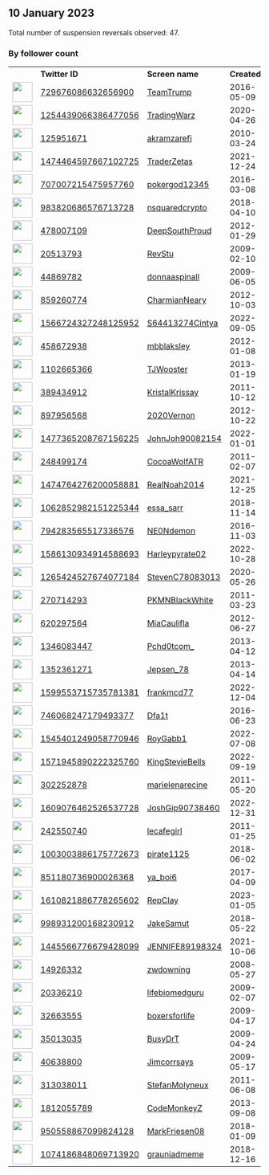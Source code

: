 
## 10 January 2023
Total number of suspension reversals observed: 47.

### By follower count
<table><tr><th></th><th align="left">Twitter ID</th><th align="left">Screen name</th>
<th align="left">Created</th><th align="left">Status</th><th align="left">Suspended</th><th align="left">Followers</th>
<tr><td><a href="https://pbs.twimg.com/profile_images/745768799849308160/KrZhjkpH_normal.jpg"><img src="https://pbs.twimg.com/profile_images/745768799849308160/KrZhjkpH_normal.jpg" width="40px" height="40px" align="center"/></a></td><td><a href="https://twitter.com/intent/user?user_id=729676086632656900">729676086632656900</a></td><td><a href="https://twitter.com/TeamTrump">TeamTrump</a></td><td>2016-05-09</td><td align="center">✔️</td><td></td><td>521187</td></tr>
<tr><td><a href="https://pbs.twimg.com/profile_images/1435029322943897603/I4M6SrV9_normal.jpg"><img src="https://pbs.twimg.com/profile_images/1435029322943897603/I4M6SrV9_normal.jpg" width="40px" height="40px" align="center"/></a></td><td><a href="https://twitter.com/intent/user?user_id=1254439066386477056">1254439066386477056</a></td><td><a href="https://twitter.com/TradingWarz">TradingWarz</a></td><td>2020-04-26</td><td align="center"></td><td>2022-12-15</td><td>103564</td></tr>
<tr><td><a href="https://pbs.twimg.com/profile_images/378800000229780697/071ebe3c9f95d9bbc805ece0e2fec723_normal.jpeg"><img src="https://pbs.twimg.com/profile_images/378800000229780697/071ebe3c9f95d9bbc805ece0e2fec723_normal.jpeg" width="40px" height="40px" align="center"/></a></td><td><a href="https://twitter.com/intent/user?user_id=125951671">125951671</a></td><td><a href="https://twitter.com/akramzarefi">akramzarefi</a></td><td>2010-03-24</td><td align="center"></td><td>2022-12-30</td><td>70262</td></tr>
<tr><td><a href="https://pbs.twimg.com/profile_images/1491656314224795653/X8y_IA15_normal.jpg"><img src="https://pbs.twimg.com/profile_images/1491656314224795653/X8y_IA15_normal.jpg" width="40px" height="40px" align="center"/></a></td><td><a href="https://twitter.com/intent/user?user_id=1474464597667102725">1474464597667102725</a></td><td><a href="https://twitter.com/TraderZetas">TraderZetas</a></td><td>2021-12-24</td><td align="center"></td><td>2022-02-18</td><td>24969</td></tr>
<tr><td><a href="https://pbs.twimg.com/profile_images/1099198742454886400/xRcw0Vgh_normal.jpg"><img src="https://pbs.twimg.com/profile_images/1099198742454886400/xRcw0Vgh_normal.jpg" width="40px" height="40px" align="center"/></a></td><td><a href="https://twitter.com/intent/user?user_id=707007215475957760">707007215475957760</a></td><td><a href="https://twitter.com/pokergod12345">pokergod12345</a></td><td>2016-03-08</td><td align="center"></td><td>2022-07-17</td><td>23015</td></tr>
<tr><td><a href="https://pbs.twimg.com/profile_images/1492546214432288773/IX1UREI-_normal.jpg"><img src="https://pbs.twimg.com/profile_images/1492546214432288773/IX1UREI-_normal.jpg" width="40px" height="40px" align="center"/></a></td><td><a href="https://twitter.com/intent/user?user_id=983820686576713728">983820686576713728</a></td><td><a href="https://twitter.com/nsquaredcrypto">nsquaredcrypto</a></td><td>2018-04-10</td><td align="center"></td><td>2022-02-27</td><td>17648</td></tr>
<tr><td><a href="https://pbs.twimg.com/profile_images/1261261120280629249/lgKfFbT9_normal.jpg"><img src="https://pbs.twimg.com/profile_images/1261261120280629249/lgKfFbT9_normal.jpg" width="40px" height="40px" align="center"/></a></td><td><a href="https://twitter.com/intent/user?user_id=478007109">478007109</a></td><td><a href="https://twitter.com/DeepSouthProud">DeepSouthProud</a></td><td>2012-01-29</td><td align="center"></td><td></td><td>10480</td></tr>
<tr><td><a href="https://pbs.twimg.com/profile_images/1256659721282600966/hfA4-14D_normal.jpg"><img src="https://pbs.twimg.com/profile_images/1256659721282600966/hfA4-14D_normal.jpg" width="40px" height="40px" align="center"/></a></td><td><a href="https://twitter.com/intent/user?user_id=20513793">20513793</a></td><td><a href="https://twitter.com/RevStu">RevStu</a></td><td>2009-02-10</td><td align="center"></td><td></td><td>9903</td></tr>
<tr><td><a href="https://pbs.twimg.com/profile_images/1608518619322884100/bS8ahPQB_normal.jpg"><img src="https://pbs.twimg.com/profile_images/1608518619322884100/bS8ahPQB_normal.jpg" width="40px" height="40px" align="center"/></a></td><td><a href="https://twitter.com/intent/user?user_id=44869782">44869782</a></td><td><a href="https://twitter.com/donnaaspinall">donnaaspinall</a></td><td>2009-06-05</td><td align="center"></td><td>2022-12-31</td><td>4972</td></tr>
<tr><td><a href="https://pbs.twimg.com/profile_images/1265084274279096320/rXlByjir_normal.jpg"><img src="https://pbs.twimg.com/profile_images/1265084274279096320/rXlByjir_normal.jpg" width="40px" height="40px" align="center"/></a></td><td><a href="https://twitter.com/intent/user?user_id=859260774">859260774</a></td><td><a href="https://twitter.com/CharmianNeary">CharmianNeary</a></td><td>2012-10-03</td><td align="center"></td><td></td><td>4019</td></tr>
<tr><td><a href="https://pbs.twimg.com/profile_images/1566756470737207299/1NAafRie_normal.jpg"><img src="https://pbs.twimg.com/profile_images/1566756470737207299/1NAafRie_normal.jpg" width="40px" height="40px" align="center"/></a></td><td><a href="https://twitter.com/intent/user?user_id=1566724327248125952">1566724327248125952</a></td><td><a href="https://twitter.com/S64413274Cintya">S64413274Cintya</a></td><td>2022-09-05</td><td align="center"></td><td>2023-01-08</td><td>2738</td></tr>
<tr><td><a href="https://pbs.twimg.com/profile_images/1187508783645364226/Sn5Ear1a_normal.jpg"><img src="https://pbs.twimg.com/profile_images/1187508783645364226/Sn5Ear1a_normal.jpg" width="40px" height="40px" align="center"/></a></td><td><a href="https://twitter.com/intent/user?user_id=458672938">458672938</a></td><td><a href="https://twitter.com/mbblaksley">mbblaksley</a></td><td>2012-01-08</td><td align="center"></td><td>2023-01-03</td><td>2499</td></tr>
<tr><td><a href="https://pbs.twimg.com/profile_images/968938381739687936/ftoJjXff_normal.jpg"><img src="https://pbs.twimg.com/profile_images/968938381739687936/ftoJjXff_normal.jpg" width="40px" height="40px" align="center"/></a></td><td><a href="https://twitter.com/intent/user?user_id=1102665366">1102665366</a></td><td><a href="https://twitter.com/TJWooster">TJWooster</a></td><td>2013-01-19</td><td align="center"></td><td>2022-07-16</td><td>1510</td></tr>
<tr><td><a href="https://pbs.twimg.com/profile_images/1602900177781751810/ip1fgj0G_normal.jpg"><img src="https://pbs.twimg.com/profile_images/1602900177781751810/ip1fgj0G_normal.jpg" width="40px" height="40px" align="center"/></a></td><td><a href="https://twitter.com/intent/user?user_id=389434912">389434912</a></td><td><a href="https://twitter.com/KristalKrissay">KristalKrissay</a></td><td>2011-10-12</td><td align="center"></td><td>2023-01-05</td><td>816</td></tr>
<tr><td><a href="https://pbs.twimg.com/profile_images/1270543127242309632/uoLmclTQ_normal.jpg"><img src="https://pbs.twimg.com/profile_images/1270543127242309632/uoLmclTQ_normal.jpg" width="40px" height="40px" align="center"/></a></td><td><a href="https://twitter.com/intent/user?user_id=897956568">897956568</a></td><td><a href="https://twitter.com/2020Vernon">2020Vernon</a></td><td>2012-10-22</td><td align="center"></td><td></td><td>781</td></tr>
<tr><td><a href="https://pbs.twimg.com/profile_images/1477365372689035264/phFr_HeR_normal.jpg"><img src="https://pbs.twimg.com/profile_images/1477365372689035264/phFr_HeR_normal.jpg" width="40px" height="40px" align="center"/></a></td><td><a href="https://twitter.com/intent/user?user_id=1477365208767156225">1477365208767156225</a></td><td><a href="https://twitter.com/JohnJoh90082154">JohnJoh90082154</a></td><td>2022-01-01</td><td align="center"></td><td>2022-12-16</td><td>551</td></tr>
<tr><td><a href="https://pbs.twimg.com/profile_images/1459256716508516360/XIRthu2L_normal.jpg"><img src="https://pbs.twimg.com/profile_images/1459256716508516360/XIRthu2L_normal.jpg" width="40px" height="40px" align="center"/></a></td><td><a href="https://twitter.com/intent/user?user_id=248499174">248499174</a></td><td><a href="https://twitter.com/CocoaWolfATR">CocoaWolfATR</a></td><td>2011-02-07</td><td align="center"></td><td>2022-12-06</td><td>546</td></tr>
<tr><td><a href="https://pbs.twimg.com/profile_images/1556151601341030401/5cky2NaU_normal.jpg"><img src="https://pbs.twimg.com/profile_images/1556151601341030401/5cky2NaU_normal.jpg" width="40px" height="40px" align="center"/></a></td><td><a href="https://twitter.com/intent/user?user_id=1474764276200058881">1474764276200058881</a></td><td><a href="https://twitter.com/RealNoah2014">RealNoah2014</a></td><td>2021-12-25</td><td align="center"></td><td>2022-10-20</td><td>450</td></tr>
<tr><td><a href="https://pbs.twimg.com/profile_images/1062853701105340416/cLKkrYng_normal.jpg"><img src="https://pbs.twimg.com/profile_images/1062853701105340416/cLKkrYng_normal.jpg" width="40px" height="40px" align="center"/></a></td><td><a href="https://twitter.com/intent/user?user_id=1062852982151225344">1062852982151225344</a></td><td><a href="https://twitter.com/essa_sarr">essa_sarr</a></td><td>2018-11-14</td><td align="center"></td><td>2022-12-13</td><td>381</td></tr>
<tr><td><a href="https://pbs.twimg.com/profile_images/1600535488493981696/JaGQarjh_normal.jpg"><img src="https://pbs.twimg.com/profile_images/1600535488493981696/JaGQarjh_normal.jpg" width="40px" height="40px" align="center"/></a></td><td><a href="https://twitter.com/intent/user?user_id=794283565517336576">794283565517336576</a></td><td><a href="https://twitter.com/NE0Ndemon">NE0Ndemon</a></td><td>2016-11-03</td><td align="center"></td><td>2022-12-30</td><td>350</td></tr>
<tr><td><a href="https://pbs.twimg.com/profile_images/1592744231797415938/ojqoFaUN_normal.jpg"><img src="https://pbs.twimg.com/profile_images/1592744231797415938/ojqoFaUN_normal.jpg" width="40px" height="40px" align="center"/></a></td><td><a href="https://twitter.com/intent/user?user_id=1586130934914588693">1586130934914588693</a></td><td><a href="https://twitter.com/Harleypyrate02">Harleypyrate02</a></td><td>2022-10-28</td><td align="center"></td><td>2022-12-16</td><td>289</td></tr>
<tr><td><a href="https://pbs.twimg.com/profile_images/1600228587319095297/X9gyo2aM_normal.jpg"><img src="https://pbs.twimg.com/profile_images/1600228587319095297/X9gyo2aM_normal.jpg" width="40px" height="40px" align="center"/></a></td><td><a href="https://twitter.com/intent/user?user_id=1265424527674077184">1265424527674077184</a></td><td><a href="https://twitter.com/StevenC78083013">StevenC78083013</a></td><td>2020-05-26</td><td align="center"></td><td>2023-01-03</td><td>275</td></tr>
<tr><td><a href="https://pbs.twimg.com/profile_images/1259211722264584196/TlymkMfi_normal.jpg"><img src="https://pbs.twimg.com/profile_images/1259211722264584196/TlymkMfi_normal.jpg" width="40px" height="40px" align="center"/></a></td><td><a href="https://twitter.com/intent/user?user_id=270714293">270714293</a></td><td><a href="https://twitter.com/PKMNBlackWhite">PKMNBlackWhite</a></td><td>2011-03-23</td><td align="center"></td><td></td><td>179</td></tr>
<tr><td><a href="https://pbs.twimg.com/profile_images/1506729562553659394/eTUxX9Ad_normal.jpg"><img src="https://pbs.twimg.com/profile_images/1506729562553659394/eTUxX9Ad_normal.jpg" width="40px" height="40px" align="center"/></a></td><td><a href="https://twitter.com/intent/user?user_id=620297564">620297564</a></td><td><a href="https://twitter.com/MiaCaulifla">MiaCaulifla</a></td><td>2012-06-27</td><td align="center"></td><td>2022-12-23</td><td>143</td></tr>
<tr><td><a href="https://pbs.twimg.com/profile_images/1581294941585694720/wQM4E3KW_normal.jpg"><img src="https://pbs.twimg.com/profile_images/1581294941585694720/wQM4E3KW_normal.jpg" width="40px" height="40px" align="center"/></a></td><td><a href="https://twitter.com/intent/user?user_id=1346083447">1346083447</a></td><td><a href="https://twitter.com/Pchd0tcom_">Pchd0tcom_</a></td><td>2013-04-12</td><td align="center"></td><td>2022-10-24</td><td>136</td></tr>
<tr><td><a href="https://pbs.twimg.com/profile_images/1513763509510807553/Nt24mAhj_normal.jpg"><img src="https://pbs.twimg.com/profile_images/1513763509510807553/Nt24mAhj_normal.jpg" width="40px" height="40px" align="center"/></a></td><td><a href="https://twitter.com/intent/user?user_id=1352361271">1352361271</a></td><td><a href="https://twitter.com/Jepsen_78">Jepsen_78</a></td><td>2013-04-14</td><td align="center"></td><td>2022-09-15</td><td>129</td></tr>
<tr><td><a href="https://pbs.twimg.com/profile_images/1600097116738801665/gBKaOGT8_normal.jpg"><img src="https://pbs.twimg.com/profile_images/1600097116738801665/gBKaOGT8_normal.jpg" width="40px" height="40px" align="center"/></a></td><td><a href="https://twitter.com/intent/user?user_id=1599553715735781381">1599553715735781381</a></td><td><a href="https://twitter.com/frankmcd77">frankmcd77</a></td><td>2022-12-04</td><td align="center"></td><td>2023-01-07</td><td>114</td></tr>
<tr><td><a href="https://pbs.twimg.com/profile_images/1487625981317685251/s4uNjSxp_normal.jpg"><img src="https://pbs.twimg.com/profile_images/1487625981317685251/s4uNjSxp_normal.jpg" width="40px" height="40px" align="center"/></a></td><td><a href="https://twitter.com/intent/user?user_id=746068247179493377">746068247179493377</a></td><td><a href="https://twitter.com/Dfa1t">Dfa1t</a></td><td>2016-06-23</td><td align="center"></td><td>2023-01-04</td><td>107</td></tr>
<tr><td><a href="https://abs.twimg.com/sticky/default_profile_images/default_profile_normal.png"><img src="https://abs.twimg.com/sticky/default_profile_images/default_profile_normal.png" width="40px" height="40px" align="center"/></a></td><td><a href="https://twitter.com/intent/user?user_id=1545401249058770946">1545401249058770946</a></td><td><a href="https://twitter.com/RoyGabb1">RoyGabb1</a></td><td>2022-07-08</td><td align="center"></td><td>2022-12-20</td><td>91</td></tr>
<tr><td><a href="https://pbs.twimg.com/profile_images/1604297586793451520/nSLpHso-_normal.jpg"><img src="https://pbs.twimg.com/profile_images/1604297586793451520/nSLpHso-_normal.jpg" width="40px" height="40px" align="center"/></a></td><td><a href="https://twitter.com/intent/user?user_id=1571945890222325760">1571945890222325760</a></td><td><a href="https://twitter.com/KingStevieBells">KingStevieBells</a></td><td>2022-09-19</td><td align="center"></td><td>2022-12-24</td><td>90</td></tr>
<tr><td><a href="https://pbs.twimg.com/profile_images/1566760491002871809/ktDiPoPf_normal.jpg"><img src="https://pbs.twimg.com/profile_images/1566760491002871809/ktDiPoPf_normal.jpg" width="40px" height="40px" align="center"/></a></td><td><a href="https://twitter.com/intent/user?user_id=302252878">302252878</a></td><td><a href="https://twitter.com/marielenarecine">marielenarecine</a></td><td>2011-05-20</td><td align="center">🔒</td><td>2022-12-21</td><td>30</td></tr>
<tr><td><a href="https://pbs.twimg.com/profile_images/1609076651299676161/VcsiSbaO_normal.jpg"><img src="https://pbs.twimg.com/profile_images/1609076651299676161/VcsiSbaO_normal.jpg" width="40px" height="40px" align="center"/></a></td><td><a href="https://twitter.com/intent/user?user_id=1609076462526537728">1609076462526537728</a></td><td><a href="https://twitter.com/JoshGip90738460">JoshGip90738460</a></td><td>2022-12-31</td><td align="center"></td><td>2023-01-02</td><td>29</td></tr>
<tr><td><a href="https://pbs.twimg.com/profile_images/1588394166316404736/A3LvXCLL_normal.png"><img src="https://pbs.twimg.com/profile_images/1588394166316404736/A3LvXCLL_normal.png" width="40px" height="40px" align="center"/></a></td><td><a href="https://twitter.com/intent/user?user_id=242550740">242550740</a></td><td><a href="https://twitter.com/lecafegirl">lecafegirl</a></td><td>2011-01-25</td><td align="center"></td><td>2022-11-30</td><td>25</td></tr>
<tr><td><a href="https://pbs.twimg.com/profile_images/1295890883380903938/U-imdchI_normal.jpg"><img src="https://pbs.twimg.com/profile_images/1295890883380903938/U-imdchI_normal.jpg" width="40px" height="40px" align="center"/></a></td><td><a href="https://twitter.com/intent/user?user_id=1003003886175772673">1003003886175772673</a></td><td><a href="https://twitter.com/pirate1125">pirate1125</a></td><td>2018-06-02</td><td align="center"></td><td></td><td>25</td></tr>
<tr><td><a href="https://pbs.twimg.com/profile_images/1303762171214532610/cc36QnV3_normal.jpg"><img src="https://pbs.twimg.com/profile_images/1303762171214532610/cc36QnV3_normal.jpg" width="40px" height="40px" align="center"/></a></td><td><a href="https://twitter.com/intent/user?user_id=851180736900026368">851180736900026368</a></td><td><a href="https://twitter.com/ya_boi6">ya_boi6</a></td><td>2017-04-09</td><td align="center"></td><td>2022-11-17</td><td>18</td></tr>
<tr><td><a href="https://pbs.twimg.com/profile_images/1610822079296708611/TcZBYLVE_normal.jpg"><img src="https://pbs.twimg.com/profile_images/1610822079296708611/TcZBYLVE_normal.jpg" width="40px" height="40px" align="center"/></a></td><td><a href="https://twitter.com/intent/user?user_id=1610821886778265602">1610821886778265602</a></td><td><a href="https://twitter.com/RepClay">RepClay</a></td><td>2023-01-05</td><td align="center"></td><td>2023-01-09</td><td>10</td></tr>
<tr><td><a href="https://pbs.twimg.com/profile_images/1005006719875870720/r3IOToW__normal.jpg"><img src="https://pbs.twimg.com/profile_images/1005006719875870720/r3IOToW__normal.jpg" width="40px" height="40px" align="center"/></a></td><td><a href="https://twitter.com/intent/user?user_id=998931200168230912">998931200168230912</a></td><td><a href="https://twitter.com/JakeSamut">JakeSamut</a></td><td>2018-05-22</td><td align="center"></td><td></td><td>6</td></tr>
<tr><td><a href="https://abs.twimg.com/sticky/default_profile_images/default_profile_normal.png"><img src="https://abs.twimg.com/sticky/default_profile_images/default_profile_normal.png" width="40px" height="40px" align="center"/></a></td><td><a href="https://twitter.com/intent/user?user_id=1445566776679428099">1445566776679428099</a></td><td><a href="https://twitter.com/JENNIFE89198324">JENNIFE89198324</a></td><td>2021-10-06</td><td align="center"></td><td>2022-10-20</td><td>2</td></tr>
<tr><td><a href="https://pbs.twimg.com/profile_images/2219133652/Screen_shot_2012-05-14_at_4.24.13_PM_normal.png"><img src="https://pbs.twimg.com/profile_images/2219133652/Screen_shot_2012-05-14_at_4.24.13_PM_normal.png" width="40px" height="40px" align="center"/></a></td><td><a href="https://twitter.com/intent/user?user_id=14926332">14926332</a></td><td><a href="https://twitter.com/zwdowning">zwdowning</a></td><td>2008-05-27</td><td align="center">🔒</td><td>2023-01-03</td><td>0</td></tr>
<tr><td><a href="https://pbs.twimg.com/profile_images/1130807819287126016/Ghn-8wCc_normal.jpg"><img src="https://pbs.twimg.com/profile_images/1130807819287126016/Ghn-8wCc_normal.jpg" width="40px" height="40px" align="center"/></a></td><td><a href="https://twitter.com/intent/user?user_id=20336210">20336210</a></td><td><a href="https://twitter.com/lifebiomedguru">lifebiomedguru</a></td><td>2009-02-07</td><td align="center"></td><td>2022-08-06</td><td>0</td></tr>
<tr><td><a href="https://pbs.twimg.com/profile_images/1346098252517691392/7NMYoN01_normal.jpg"><img src="https://pbs.twimg.com/profile_images/1346098252517691392/7NMYoN01_normal.jpg" width="40px" height="40px" align="center"/></a></td><td><a href="https://twitter.com/intent/user?user_id=32663555">32663555</a></td><td><a href="https://twitter.com/boxersforlife">boxersforlife</a></td><td>2009-04-17</td><td align="center"></td><td></td><td>0</td></tr>
<tr><td><a href="https://pbs.twimg.com/profile_images/1289271123/Sherri_hi-rez_normal.JPG"><img src="https://pbs.twimg.com/profile_images/1289271123/Sherri_hi-rez_normal.JPG" width="40px" height="40px" align="center"/></a></td><td><a href="https://twitter.com/intent/user?user_id=35013035">35013035</a></td><td><a href="https://twitter.com/BusyDrT">BusyDrT</a></td><td>2009-04-24</td><td align="center"></td><td></td><td>0</td></tr>
<tr><td><a href="https://pbs.twimg.com/profile_images/1187004252163575809/IDEE7VhP_normal.jpg"><img src="https://pbs.twimg.com/profile_images/1187004252163575809/IDEE7VhP_normal.jpg" width="40px" height="40px" align="center"/></a></td><td><a href="https://twitter.com/intent/user?user_id=40638800">40638800</a></td><td><a href="https://twitter.com/Jimcorrsays">Jimcorrsays</a></td><td>2009-05-17</td><td align="center">✔️</td><td></td><td>0</td></tr>
<tr><td><a href="https://pbs.twimg.com/profile_images/1234880944013705216/j4Eq5wRj_normal.jpg"><img src="https://pbs.twimg.com/profile_images/1234880944013705216/j4Eq5wRj_normal.jpg" width="40px" height="40px" align="center"/></a></td><td><a href="https://twitter.com/intent/user?user_id=313038011">313038011</a></td><td><a href="https://twitter.com/StefanMolyneux">StefanMolyneux</a></td><td>2011-06-08</td><td align="center"></td><td></td><td>0</td></tr>
<tr><td><a href="https://pbs.twimg.com/profile_images/1039716719223136256/U8_ICW7l_normal.jpg"><img src="https://pbs.twimg.com/profile_images/1039716719223136256/U8_ICW7l_normal.jpg" width="40px" height="40px" align="center"/></a></td><td><a href="https://twitter.com/intent/user?user_id=1812055789">1812055789</a></td><td><a href="https://twitter.com/CodeMonkeyZ">CodeMonkeyZ</a></td><td>2013-09-08</td><td align="center"></td><td></td><td>0</td></tr>
<tr><td><a href="https://pbs.twimg.com/profile_images/1574965410356940801/0unSF_Sp_normal.jpg"><img src="https://pbs.twimg.com/profile_images/1574965410356940801/0unSF_Sp_normal.jpg" width="40px" height="40px" align="center"/></a></td><td><a href="https://twitter.com/intent/user?user_id=950558867099824128">950558867099824128</a></td><td><a href="https://twitter.com/MarkFriesen08">MarkFriesen08</a></td><td>2018-01-09</td><td align="center"></td><td>2022-10-17</td><td>0</td></tr>
<tr><td><a href="https://pbs.twimg.com/profile_images/1074193580254744576/ZOdjVzsg_normal.jpg"><img src="https://pbs.twimg.com/profile_images/1074193580254744576/ZOdjVzsg_normal.jpg" width="40px" height="40px" align="center"/></a></td><td><a href="https://twitter.com/intent/user?user_id=1074186848069713920">1074186848069713920</a></td><td><a href="https://twitter.com/grauniadmeme">grauniadmeme</a></td><td>2018-12-16</td><td align="center"></td><td></td><td>0</td></tr>
</table>
